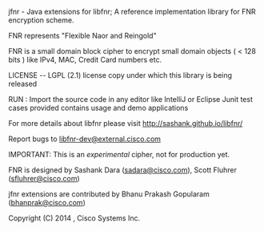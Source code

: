 
  jfnr -  Java extensions for libfnr;
  A reference implementation library for FNR encryption scheme.

  FNR represents "Flexible Naor and Reingold" 

  FNR is a small domain block cipher to encrypt small domain
    objects ( < 128 bits ) like IPv4, MAC, Credit Card numbers etc.


  LICENSE -- LGPL (2.1) license copy under which this library is being released

  RUN : Import the source code in any editor like IntelliJ or Eclipse
        Junit test cases provided contains usage and demo applications

  For more details about libfnr please visit
   http://sashank.github.io/libfnr/

  Report bugs to <libfnr-dev@external.cisco.com>

  IMPORTANT:  This is an *experimental* cipher, not for production yet.
 
  FNR is designed by 
      Sashank Dara (sadara@cisco.com), 
      Scott Fluhrer (sfluhrer@cisco.com)

  jfnr extensions are contributed by
      Bhanu Prakash Gopularam (bhanprak@cisco.com)

 Copyright (C) 2014 , Cisco Systems Inc.
